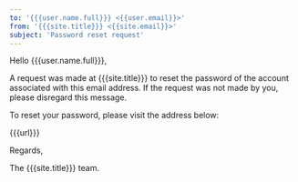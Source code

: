 ```yaml
---
to: '{{{user.name.full}}} <{{user.email}}>'
from: '{{{site.title}}} <{{site.email}}>'
subject: 'Password reset request'
---
```

Hello {{{user.name.full}}},

A request was made at {{{site.title}}} to reset the password of the account associated with this email address. If the request was not made by you, please disregard this message.

To reset your password, please visit the address below:

{{{url}}}

Regards,

The {{{site.title}}} team.